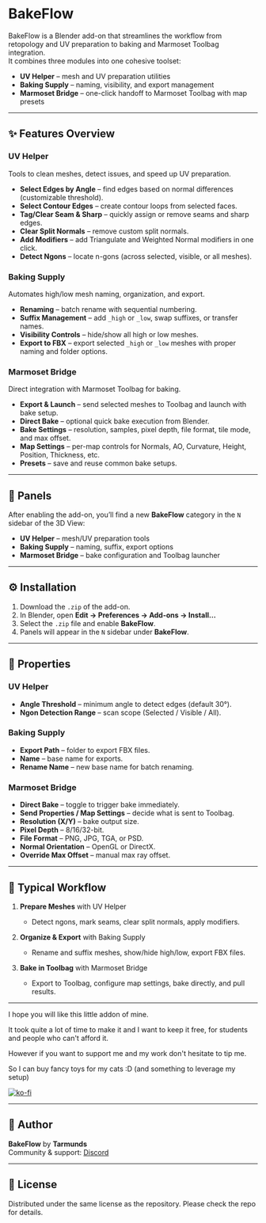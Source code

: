 # BakeFlow

BakeFlow is a Blender add-on that streamlines the workflow from retopology and UV preparation to baking and Marmoset Toolbag integration.  
It combines three modules into one cohesive toolset:

- **UV Helper** – mesh and UV preparation utilities
- **Baking Supply** – naming, visibility, and export management
- **Marmoset Bridge** – one-click handoff to Marmoset Toolbag with map presets

---

## ✨ Features Overview

### UV Helper
Tools to clean meshes, detect issues, and speed up UV preparation.
- **Select Edges by Angle** – find edges based on normal differences (customizable threshold).
- **Select Contour Edges** – create contour loops from selected faces.
- **Tag/Clear Seam & Sharp** – quickly assign or remove seams and sharp edges.
- **Clear Split Normals** – remove custom split normals.
- **Add Modifiers** – add Triangulate and Weighted Normal modifiers in one click.
- **Detect Ngons** – locate n-gons (across selected, visible, or all meshes).

### Baking Supply
Automates high/low mesh naming, organization, and export.
- **Renaming** – batch rename with sequential numbering.
- **Suffix Management** – add `_high` or `_low`, swap suffixes, or transfer names.
- **Visibility Controls** – hide/show all high or low meshes.
- **Export to FBX** – export selected `_high` or `_low` meshes with proper naming and folder options.

### Marmoset Bridge
Direct integration with Marmoset Toolbag for baking.
- **Export & Launch** – send selected meshes to Toolbag and launch with bake setup.
- **Direct Bake** – optional quick bake execution from Blender.
- **Bake Settings** – resolution, samples, pixel depth, file format, tile mode, and max offset.
- **Map Settings** – per-map controls for Normals, AO, Curvature, Height, Position, Thickness, etc.
- **Presets** – save and reuse common bake setups.

---

## 📂 Panels

After enabling the add-on, you’ll find a new **BakeFlow** category in the `N` sidebar of the 3D View:

- **UV Helper** – mesh/UV preparation tools
- **Baking Supply** – naming, suffix, export options
- **Marmoset Bridge** – bake configuration and Toolbag launcher

---

## ⚙️ Installation

1. Download the `.zip` of the add-on.
2. In Blender, open **Edit → Preferences → Add-ons → Install…**
3. Select the `.zip` file and enable **BakeFlow**.
4. Panels will appear in the `N` sidebar under **BakeFlow**.

---

## 🔧 Properties

### UV Helper
- **Angle Threshold** – minimum angle to detect edges (default 30°).
- **Ngon Detection Range** – scan scope (Selected / Visible / All).

### Baking Supply
- **Export Path** – folder to export FBX files.
- **Name** – base name for exports.
- **Rename Name** – new base name for batch renaming.

### Marmoset Bridge
- **Direct Bake** – toggle to trigger bake immediately.
- **Send Properties / Map Settings** – decide what is sent to Toolbag.
- **Resolution (X/Y)** – bake output size.
- **Pixel Depth** – 8/16/32-bit.
- **File Format** – PNG, JPG, TGA, or PSD.
- **Normal Orientation** – OpenGL or DirectX.
- **Override Max Offset** – manual max ray offset.

---

## 🚀 Typical Workflow

1. **Prepare Meshes** with UV Helper
    - Detect ngons, mark seams, clear split normals, apply modifiers.

2. **Organize & Export** with Baking Supply
    - Rename and suffix meshes, show/hide high/low, export FBX files.

3. **Bake in Toolbag** with Marmoset Bridge
    - Export to Toolbag, configure map settings, bake directly, and pull results.

---
I hope you will like this little addon of mine.

It took quite a lot of time to make it and I want to keep it free, for students and people who can't afford it.

However if you want to support me and my work don't hesitate to tip me.

So I can buy fancy toys for my cats :D (and something to leverage my setup)

[![ko-fi](https://ko-fi.com/img/githubbutton_sm.svg)](https://ko-fi.com/H2H11KF5YQ)

---

## 👤 Author

**BakeFlow** by **Tarmunds**  
Community & support: [Discord](https://discord.gg/h39W5s5ZbQ)

---

## 📝 License

Distributed under the same license as the repository. Please check the repo for details.


